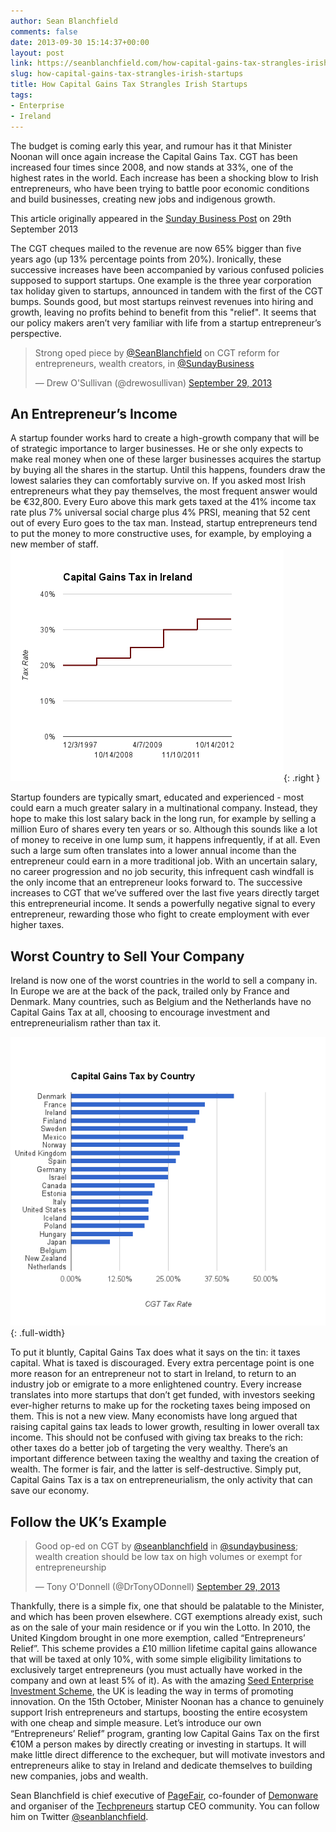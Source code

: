 ```yaml
---
author: Sean Blanchfield
comments: false
date: 2013-09-30 15:14:37+00:00
layout: post
link: https://seanblanchfield.com/how-capital-gains-tax-strangles-irish-startups/
slug: how-capital-gains-tax-strangles-irish-startups
title: How Capital Gains Tax Strangles Irish Startups
tags:
- Enterprise
- Ireland
---
```


The budget is coming early this year, and rumour has it that Minister Noonan will once again increase the Capital Gains Tax. CGT has been increased four times since 2008, and now stands at 33%, one of the highest rates in the world. Each increase has been a shocking blow to Irish entrepreneurs, who have been trying to battle poor economic conditions and build businesses, creating new jobs and indigenous growth.

<!-- more -->

This article originally appeared in the [Sunday Business Post](http://sbp.ie) on 29th September 2013

The CGT cheques mailed to the revenue are now 65% bigger than five years ago (up 13% percentage points from 20%). Ironically, these successive increases have been accompanied by various confused policies supposed to support startups. One example is the three year corporation tax holiday given to startups, announced in tandem with the first of the CGT bumps. Sounds good, but most startups reinvest revenues into hiring and growth, leaving no profits behind to benefit from this "relief". It seems that our policy makers aren’t very familiar with life from a startup entrepreneur’s perspective.

> Strong oped piece by [@SeanBlanchfield](https://twitter.com/seanblanchfield) on CGT reform for entrepreneurs, wealth creators, in [@SundayBusiness](https://twitter.com/sundaybusiness)
> 
> — Drew O'Sullivan (@drewosullivan) [September 29, 2013](https://twitter.com/drewosullivan/statuses/384402787020193792)

## An Entrepreneur’s Income

A startup founder works hard to create a high-growth company that will be of strategic importance to larger businesses. He or she only expects to make real money when one of these larger businesses acquires the startup by buying all the shares in the startup. Until this happens, founders draw the lowest salaries they can comfortably survive on. If you asked most Irish entrepreneurs what they pay themselves, the most frequent answer would be €32,800. Every Euro above this mark gets taxed at the 41% income tax rate plus 7% universal social charge plus 4% PRSI, meaning that 52 cent out of every Euro goes to the tax man. Instead, startup entrepreneurs tend to put the money to more constructive uses, for example, by employing a new member of staff. 
![](/images/2013/09/chart_2-1.png){: .right }

Startup founders are typically smart, educated and experienced - most could earn a much greater salary in a multinational company. Instead, they hope to make this lost salary back in the long run, for example by selling a million Euro of shares every ten years or so. Although this sounds like a lot of money to receive in one lump sum, it happens infrequently, if at all. Even such a large sum often translates into a lower annual income than the entrepreneur could earn in a more traditional job. With an uncertain salary, no career progression and no job security, this infrequent cash windfall is the only income that an entrepreneur looks forward to. The successive increases to CGT that we’ve suffered over the last five years directly target this entrepreneurial income. It sends a powerfully negative signal to every entrepreneur, rewarding those who fight to create employment with ever higher taxes. 


## Worst Country to Sell Your Company

Ireland is now one of the worst countries in the world to sell a company in. In Europe we are at the back of the pack, trailed only by France and Denmark. Many countries, such as Belgium and the Netherlands have no Capital Gains Tax at all, choosing to encourage investment and entrepreneurialism rather than tax it.

![](/images/2013/09/chart_1.png){: .full-width}

To put it bluntly, Capital Gains Tax does what it says on the tin: it taxes capital. What is taxed is discouraged. Every extra percentage point is one more reason for an entrepreneur not to start in Ireland, to return to an industry job or emigrate to a more enlightened country. Every increase translates into more startups that don’t get funded, with investors seeking ever-higher returns to make up for the rocketing taxes being imposed on them. This is not a new view. Many economists have long argued that raising capital gains tax leads to lower growth, resulting in lower overall tax income. This should not be confused with giving tax breaks to the rich: other taxes do a better job of targeting the very wealthy. There’s an important difference between taxing the wealthy and taxing the creation of wealth. The former is fair, and the latter is self-destructive. Simply put, Capital Gains Tax is a tax on entrepreneurialism, the only activity that can save our economy.

## Follow the UK’s Example

> Good op-ed on CGT by [@seanblanchfield](https://twitter.com/seanblanchfield) in [@sundaybusiness](https://twitter.com/sundaybusiness); wealth creation should be low tax on high volumes or exempt for entrepreneurship
> 
> — Tony O'Donnell (@DrTonyODonnell) [September 29, 2013](https://twitter.com/DrTonyODonnell/statuses/384262918503927808)

Thankfully, there is a simple fix, one that should be palatable to the Minister, and which has been proven elsewhere. CGT exemptions already exist, such as on the sale of your main residence or if you win the Lotto. In 2010, the United Kingdom brought in one more exemption, called “Entrepreneurs’ Relief”. This scheme provides a £10 million lifetime capital gains allowance that will be taxed at only 10%, with some simple eligibility limitations to exclusively target entrepreneurs (you must actually have worked in the company and own at least 5% of it). As with the amazing [Seed Enterprise Investment Scheme](http://www.seis.co.uk/), the UK is leading the way in terms of promoting innovation. On the 15th October, Minister Noonan has a chance to genuinely support Irish entrepreneurs and startups, boosting the entire ecosystem with one cheap and simple measure. Let’s introduce our own “Entrepreneurs’ Relief” program, granting low Capital Gains Tax on the first €10M a person makes by directly creating or investing in startups. It will make little direct difference to the exchequer, but will motivate investors and entrepreneurs alike to stay in Ireland and dedicate themselves to building new companies, jobs and wealth. 

Sean Blanchfield is chief executive of [PageFair](http://pagefair.com), co-founder of [Demonware](http://demonware.net) and organiser of the [Techpreneurs](http://techpreneurs.org) startup CEO community. You can follow him on Twitter [@seanblanchfield](http://twitter.com/seanblanchfield).
